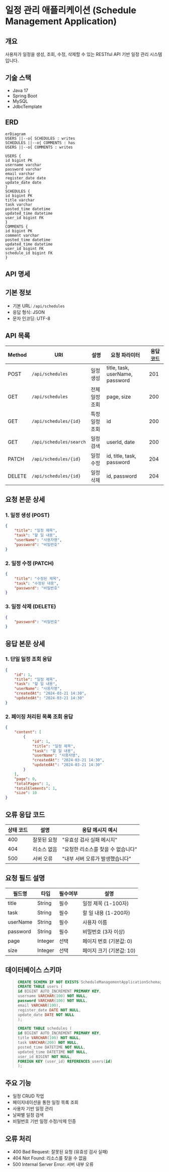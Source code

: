 # 일정 관리 애플리케이션 (Schedule Management Application)

## 개요
사용자가 일정을 생성, 조회, 수정, 삭제할 수 있는 RESTful API 기반 일정 관리 시스템입니다.

## 기술 스택
- Java 17
- Spring Boot
- MySQL
- JdbcTemplate

## ERD 

```mermaid
erDiagram
USERS ||--o{ SCHEDULES : writes
SCHEDULES ||--o{ COMMENTS : has
USERS ||--o{ COMMENTS : writes

USERS {
id bigint PK
username varchar 
password varchar 
email varchar 
register_date date
update_date date
}
SCHEDULES {
id bigint PK 
title varchar 
task varchar 
posted_time datetime 
updated_time datetime 
user_id bigint FK 
}
COMMENTS {
id bigint PK
comment varchar
posted_time datetime 
updated_time datetime 
user_id bigint FK
schedule_id bigint FK
}
```

## API 명세

## 기본 정보
- 기본 URL: `/api/schedules`
- 응답 형식: JSON
- 문자 인코딩: UTF-8

## API 목록

| Method | URI | 설명 | 요청 파라미터 | 응답 코드 |
|--------|-----|------|--------------|-----------|
| POST | `/api/schedules` | 일정 생성 | title, task, userName, password | 201 |
| GET | `/api/schedules` | 전체 일정 조회 | page, size | 200 |
| GET | `/api/schedules/{id}` | 특정 일정 조회 | id | 200 |
| GET | `/api/schedules/search` | 일정 검색 | userId, date | 200 |
| PATCH | `/api/schedules/{id}` | 일정 수정 | id, title, task, password | 204 |
| DELETE | `/api/schedules/{id}` | 일정 삭제 | id, password | 204 |

## 요청 본문 상세

### 1. 일정 생성 (POST)
```json
{
    "title": "일정 제목",
    "task": "할 일 내용",
    "userName": "사용자명",
    "password": "비밀번호"
}
```

### 2. 일정 수정 (PATCH)
```json
{
    "title": "수정된 제목",
    "task": "수정된 내용",
    "password": "비밀번호"
}
```

### 3. 일정 삭제 (DELETE)
```json
{
    "password": "비밀번호"
}
```

## 응답 본문 상세

### 1. 단일 일정 조회 응답
```json
{
    "id": 1,
    "title": "일정 제목",
    "task": "할 일 내용",
    "userName": "사용자명",
    "createdAt": "2024-03-21 14:30",
    "updatedAt": "2024-03-21 14:30"
}
```

### 2. 페이징 처리된 목록 조회 응답
```json
{
    "content": [
        {
            "id": 1,
            "title": "일정 제목",
            "task": "할 일 내용",
            "userName": "사용자명",
            "createdAt": "2024-03-21 14:30",
            "updatedAt": "2024-03-21 14:30"
        }
    ],
    "page": 0,
    "totalPages": 1,
    "totalElements": 1,
    "size": 10
}
```

## 오류 응답 코드

| 상태 코드 | 설명 | 응답 메시지 예시 |
|-----------|------|-----------------|
| 400 | 잘못된 요청 | "유효성 검사 실패 메시지" |
| 404 | 리소스 없음 | "요청한 리소스를 찾을 수 없습니다" |
| 500 | 서버 오류 | "내부 서버 오류가 발생했습니다" |

## 요청 필드 설명

| 필드명 | 타입 | 필수여부 | 설명 |
|--------|------|----------|------|
| title | String | 필수 | 일정 제목 (1-100자) |
| task | String | 필수 | 할 일 내용 (1-200자) |
| userName | String | 필수 | 사용자 이름 |
| password | String | 필수 | 비밀번호 (3자 이상) |
| page | Integer | 선택 | 페이지 번호 (기본값: 0) |
| size | Integer | 선택 | 페이지 크기 (기본값: 10) |


## 데이터베이스 스키마

>```sql
>CREATE SCHEMA IF NOT EXISTS ScheduleManagementApplicationSchema;
>CREATE TABLE users (
>id BIGINT AUTO_INCREMENT PRIMARY KEY,
>username VARCHAR(100) NOT NULL,
>password VARCHAR(100) NOT NULL,
>email VARCHAR(100),
>register_date DATE NOT NULL,
>update_date DATE NOT NULL
>);
>
>CREATE TABLE schedules (
>id BIGINT AUTO_INCREMENT PRIMARY KEY,
>title VARCHAR(100) NOT NULL,
>task VARCHAR(200) NOT NULL,
>posted_time DATETIME NOT NULL,
>updated_time DATETIME NOT NULL,
>user_id BIGINT NOT NULL,
>FOREIGN KEY (user_id) REFERENCES users(id)
>);

## 주요 기능
- 일정 CRUD 작업
- 페이지네이션을 통한 일정 목록 조회
- 사용자 기반 일정 관리
- 날짜별 일정 검색
- 비밀번호 기반 일정 수정/삭제 인증

## 오류 처리
- 400 Bad Request: 잘못된 요청 (유효성 검사 실패)
- 404 Not Found: 리소스를 찾을 수 없음
- 500 Internal Server Error: 서버 내부 오류
 
